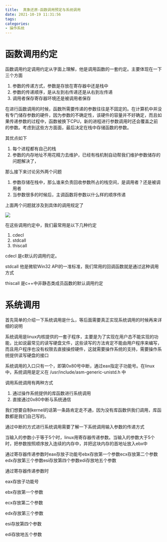 ```yaml
---
title:  真象还原-函数调用预定与系统调用
date: 2021-10-19 11:31:56
tags:
categories:
- 操作系统
---
```

# 函数调用约定

函数调用约定调用约定从字面上理解，他是调用函数的一套约定。主要体现在一下三个方面

1. 参数的传递方式，参数是存放在寄存器中还是栈中
2. 参数的传递顺序，是从左到右传递还是从右到左传递
3. 调用者保存寄存器环境还是被调用者保存
   
在进行函数调用的时候，函数所需要传递的参数往往是不固定的。在计算机中并没有专门储存参数的硬件，因为参数的不确定性，该硬件的容量并不好确定，而且如果传递参数的过程中，函数被换下CPU，新的进程进行参数调用时还会覆盖之前的参数。考虑到这些方方面面，最后决定在栈中存储函数的参数。

其优点如下
1. 每个进程都有自己的栈
2. 参数的内存地址不用花精力去维护，已经有栈机制自动帮我们维护参数储存的问题解决了，
   
那么接下来讨论另外两个问题
1. 参数存储在栈中，那么谁来负责回收参数所占的栈空间，是调用者？还是被调用者
2. 当参数很多的时候后，主调函数将参数以什么样的顺序传递

上面两个问题就涉及到具体的调用规定了

![](v2-31fd32d77c9d7c8cd9f0c3ecbe05819a_.jpg)


在这些调用约定中，我们最常用是以下几种约定
1. cdecl
2. stdcall
3. thiscall
   
cdecl 是c默认的调用约定。

stdcall 他是微软Win32 API的一准标准，我们常用的回调函数就是通过这种调用方式

thiscall 是c++中非静态类成员函数的默认调用约定



# 系统调用

首先简单的介绍一下系统调用是什么，等后面需要真正实现系统调用的时候再来详细的说明

系统调用是linux内核提供的一套子程序，主要是为了实现在用户态不能实现的功能，比如说最常见的读写硬盘文件，这些读写的方法肯定不能由用户程序来编写，而且用户程序也没有权限去直接操控硬件，这就需要操作系统的支持，需要操作系统提供读写硬盘的接口

系统调用的入口只有一个，即第0x80号中断，通过eax指定子功能号。在linux中，系统调用是定义在 /usr/include/asm-generic-unistd.h 中

调用系统调用有两种方式

1. 通过操作系统提供的库函数进行系统调用
2. 直接通过0x80中断与系统通信

我们想要自制kernel的话第一条路肯定走不通，因为没有库函数供我们调用，库函数都是我们自己写的。

通过中断的方式进行系统调用需要了解一下系统调用输入参数的传递方式

当输入的参数小于等于5个时，linux用寄存器传递参数。当输入的参数大于5个时，把参数按照顺序放入连续的内存中，并把这块内存的首地址放入ebx中

通过寄存器传递参数时eax存放子功能号ebx存放第一个参数ecx存放第二个参数edx存放第三个参数esi存放第四个参数edi存放地五个参数

通过寄存器传递参数时

eax存放子功能号

ebx存放第一个参数

ecx存放第二个参数

edx存放第三个参数

esi存放第四个参数

edi存放地五个参数



